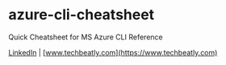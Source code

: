 # azure-cli-cheatsheet
Quick Cheatsheet for MS Azure CLI Reference

[LinkedIn](http://bit.ly/gineesh) | [www.techbeatly.com](https://www.techbeatly.com)


